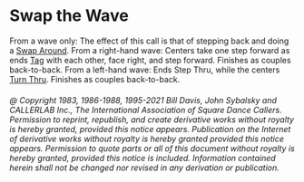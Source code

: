 
# Swap the Wave

From a wave only: The effect of this call is that of stepping back and doing
a [Swap Around](../a1/swap_around.md). 
From a right-hand wave: Centers take one step forward as ends
[Tag](../a1/partner_tag.md)
with each other, face right, and step forward. Finishes as couples back-to-back.
From a left-hand wave: Ends Step Thru, while the centers 
[Turn Thru](../ms/turn_thru.md). Finishes as couples back-to-back.

###### @ Copyright 1983, 1986-1988, 1995-2021 Bill Davis, John Sybalsky and CALLERLAB Inc., The International Association of Square Dance Callers. Permission to reprint, republish, and create derivative works without royalty is hereby granted, provided this notice appears. Publication on the Internet of derivative works without royalty is hereby granted provided this notice appears. Permission to quote parts or all of this document without royalty is hereby granted, provided this notice is included. Information contained herein shall not be changed nor revised in any derivation or publication.
